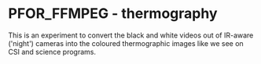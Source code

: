 # PFOR_FFMPEG - thermography

This is an experiment to convert the black and white videos out of IR-aware ('night') cameras into the coloured thermographic images like we see on CSI and science programs.

